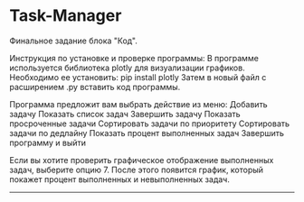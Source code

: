 # Task-Manager
Финальное задание блока "Код".

Инструкция по установке и проверке программы: 
В программе используется библиотека plotly для визуализации графиков. Необходимо ее установить: pip install plotly
Затем в новый файл с расширением .py вставить код программы.

Программа предложит вам выбрать действие из меню:
Добавить задачу
Показать список задач
Завершить задачу
Показать просроченные задачи
Сортировать задачи по приоритету
Сортировать задачи по дедлайну
Показать процент выполненных задач
Завершить программу и выйти

Если вы хотите проверить графическое отображение выполненных задач, выберите опцию 7. После этого появится график, который покажет процент выполненных и невыполненных задач.

****
